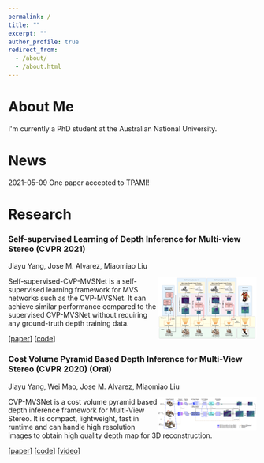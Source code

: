```yaml
---
permalink: /
title: ""
excerpt: ""
author_profile: true
redirect_from: 
  - /about/
  - /about.html
---
```


# About Me

I'm currently a PhD student at the Australian National University.

# News

2021-05-09 One paper accepted to TPAMI!

# Research

### Self-supervised Learning of Depth Inference for Multi-view Stereo (CVPR 2021) 

Jiayu Yang, Jose M. Alvarez, Miaomiao Liu

<img src="/files/self_sup_cvp.png" width="200" align="right">

Self-supervised-CVP-MVSNet is a self-supervised learning framework for MVS networks such as the CVP-MVSNet.
It can achieve similar performance compared to the supervised CVP-MVSNet without requiring any ground-truth depth training data.

\[[paper](https://arxiv.org/pdf/2104.02972)\] \[[code](https://github.com/JiayuYANG/Self-supervised-CVP-MVSNet)\]

### Cost Volume Pyramid Based Depth Inference for Multi-View Stereo (CVPR 2020) (Oral) 

Jiayu Yang, Wei Mao, Jose M. Alvarez, Miaomiao Liu

<img src="/files/cvp.png" width="200" align="right">

CVP-MVSNet is a cost volume pyramid based depth inference framework for Multi-View Stereo. 
It is compact, lightweight, fast in runtime and can  handle  high  resolution  images  to  obtain  high  quality depth map for 3D reconstruction.

\[[paper](https://arxiv.org/abs/1912.08329)\] \[[code](https://github.com/JiayuYANG/CVP-MVSNet)\] \[[video](https://www.youtube.com/watch?v=lBFgNyz5JpU)\]

